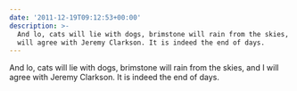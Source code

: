 ```yaml
---
date: '2011-12-19T09:12:53+00:00'
description: >-
  And lo, cats will lie with dogs, brimstone will rain from the skies, and I
  will agree with Jeremy Clarkson. It is indeed the end of days.
---
```

And lo, cats will lie with dogs, brimstone will rain from the skies, and I will agree with Jeremy Clarkson. It is indeed the end of days.
